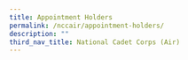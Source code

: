 ```yaml
---
title: Appointment Holders
permalink: /nccair/appointment-holders/
description: ""
third_nav_title: National Cadet Corps (Air)
---
```

